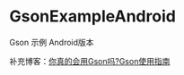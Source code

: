 # GsonExampleAndroid
Gson 示例  Android版本

补充博客：[你真的会用Gson吗?Gson使用指南](http://www.jianshu.com/p/e740196225a4)

